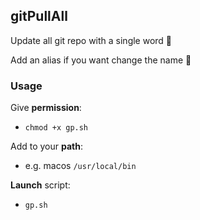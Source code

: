 ## gitPullAll
Update all git repo with a single word 🐚

Add an alias if you want change the name 🧠

### Usage
Give <b>permission</b>:
- `chmod +x gp.sh`

Add to your <b>path</b>:
- e.g. macos `/usr/local/bin`

<b>Launch</b> script:
- `gp.sh`

